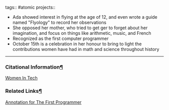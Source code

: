 tags:: #atomic projects::[](https://natmeng.github.io/memx2/atomic/Women_In_Tech/)

 
- Ada showed interest in flying at the age of 12, and even wrote a guide named "Flyology" to record her observations
- She opposed her mother, who tried to get ger to forget about her imagination, and focus on things like arithmetic, music, and French
- Recognized as the first computer programmer
- October 15th is a celebration in her honour to bring to light the contributions women have had in math and science throughout history
---

### Citational Information[¶](https://natmeng.github.io/memx2/sources/Women_In_Tech/#citational-information "Permanent link")

[Women In Tech](https://natmeng.github.io/memx2/sources/Women_In_Tech/) 

### Related Links[¶](https://natmeng.github.io/memx2/atomic/Women_In_Tech/#related-links "Permanent link")

[Annotation for The First Programmer](https://natmeng.github.io/memx2/annotations/Women_In_Tech/) 

